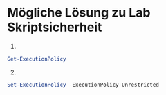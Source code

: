 # Mögliche Lösung zu Lab Skriptsicherheit
 1.
 ```powershell
Get-ExecutionPolicy 
 ```

 2.
 ```powershell
Set-ExecutionPolicy -ExecutionPolicy Unrestricted
 ```

